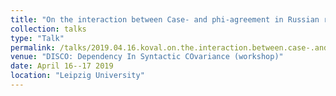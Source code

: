 ```yaml
---
title: "On the interaction between Case- and phi-agreement in Russian reciprocal pronouns"
collection: talks
type: "Talk"
permalink: /talks/2019.04.16.koval.on.the.interaction.between.case-.and.phi-agreement.in.russian.reciprocal.pronouns
venue: "DISCO: Dependency In Syntactic COvariance (workshop)"
date: April 16--17 2019
location: "Leipzig University"
---
```

